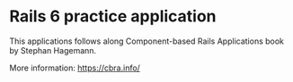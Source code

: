 # Rails 6 practice application

This applications follows along Component-based Rails Applications book by Stephan Hagemann.

More information: https://cbra.info/
